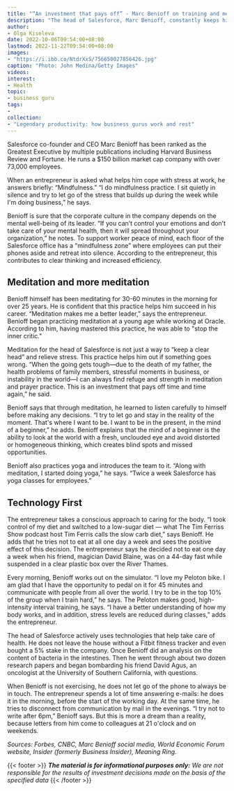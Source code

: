 ```yaml
---
title: "“An investment that pays off” - Marc Benioff on training and meditation"
description: "The head of Salesforce, Marc Benioff, constantly keeps his finger on the pulse and is in touch even on weekends. Here are some methods entrepreneurs use to keep their productivity high."
author: 
- Olga Kiseleva
date: 2022-10-06T09:54:00+08:00
lastmod: 2022-11-22T09:54:00+08:00
images: 
- "https://i.ibb.co/NtdrXxS/756650027856426.jpg"
caption: "Photo: John Medina/Getty Images"
videos:
interest:
- Health
topic:
- business guru
tags:
- 
collection:
- "Legendary productivity: how business gurus work and rest"
---
```


Salesforce co-founder and CEO Marc Benioff has been ranked as the Greatest Executive by multiple publications including Harvard Business Review and Fortune. He runs a $150 billion market cap company with over 73,000 employees.

When an entrepreneur is asked what helps him cope with stress at work, he answers briefly: “Mindfulness.” “I do mindfulness practice. I sit quietly in silence and try to let go of the stress that builds up during the week while I'm doing business,” he says.

Benioff is sure that the corporate culture in the company depends on the mental well-being of its leader. “If you can’t control your emotions and don’t take care of your mental health, then it will spread throughout your organization,” he notes. To support worker peace of mind, each floor of the Salesforce office has a “mindfulness zone” where employees can put their phones aside and retreat into silence. According to the entrepreneur, this contributes to clear thinking and increased efficiency.

Meditation and more meditation
------------------------------

Benioff himself has been meditating for 30-60 minutes in the morning for over 25 years. He is confident that this practice helps him succeed in his career. “Meditation makes me a better leader,” says the entrepreneur. Benioff began practicing meditation at a young age while working at Oracle. According to him, having mastered this practice, he was able to "stop the inner critic."

Meditation for the head of Salesforce is not just a way to “keep a clear head” and relieve stress. This practice helps him out if something goes wrong. “When the going gets tough—due to the death of my father, the health problems of family members, stressful moments in business, or instability in the world—I can always find refuge and strength in meditation and prayer practice. This is an investment that pays off time and time again,” he said.

Benioff says that through meditation, he learned to listen carefully to himself before making any decisions. “I try to let go and stay in the reality of the moment. That's where I want to be. I want to be in the present, in the mind of a beginner,” he adds. Benioff explains that the mind of a beginner is the ability to look at the world with a fresh, unclouded eye and avoid distorted or homogeneous thinking, which creates blind spots and missed opportunities.

Benioff also practices yoga and introduces the team to it. “Along with meditation, I started doing yoga,” he says. “Twice a week Salesforce has yoga classes for employees.”

Technology First
----------------

The entrepreneur takes a conscious approach to caring for the body. “I took control of my diet and switched to a low-sugar diet — what The Tim Ferriss Show podcast host Tim Ferris calls the slow carb diet,” says Benioff. He adds that he tries not to eat at all one day a week and sees the positive effect of this decision. The entrepreneur says he decided not to eat one day a week when his friend, magician David Blaine, was on a 44-day fast while suspended in a clear plastic box over the River Thames.

Every morning, Benioff works out on the simulator. “I love my Peloton bike. I am glad that I have the opportunity to pedal on it for 45 minutes and communicate with people from all over the world. I try to be in the top 10% of the group when I train hard,” he says. The Peloton makes good, high-intensity interval training, he says. “I have a better understanding of how my body works, and in addition, stress levels are reduced during classes,” adds the entrepreneur.

The head of Salesforce actively uses technologies that help take care of health. He does not leave the house without a Fitbit fitness tracker and even bought a 5% stake in the company. Once Benioff did an analysis on the content of bacteria in the intestines. Then he went through about two dozen research papers and began bombarding his friend David Agus, an oncologist at the University of Southern California, with questions.

When Benioff is not exercising, he does not let go of the phone to always be in touch. The entrepreneur spends a lot of time answering e-mails: he does it in the morning, before the start of the working day. At the same time, he tries to disconnect from communication by mail in the evenings. “I try not to write after 6pm,” Benioff says. But this is more a dream than a reality, because letters from him come to colleagues at 21 o'clock and on weekends.

_Sources: Forbes, CNBC, Marc Benioff social media, World Economic Forum website, Insider (formerly Business Insider), Meaning Ring._

{{< footer >}}
_**The material is for informational purposes only:** We are not responsible for the results of investment decisions made on the basis of the specified data_
{{< /footer >}}